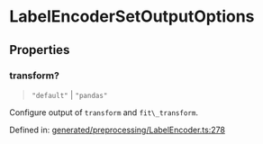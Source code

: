 # LabelEncoderSetOutputOptions

## Properties

### transform?

> `"default"` \| `"pandas"`

Configure output of `transform` and `fit\_transform`.

Defined in:  [generated/preprocessing/LabelEncoder.ts:278](https://github.com/transitive-bullshit/scikit-learn-ts/blob/b59c1ff/packages/sklearn/src/generated/preprocessing/LabelEncoder.ts#L278)
